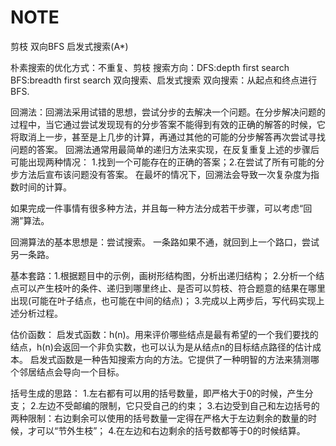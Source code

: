 # NOTE
剪枝
双向BFS
启发式搜索(A*)

朴素搜索的优化方式：不重复、剪枝
搜索方向：DFS:depth first search
   BFS:breadth first search
  双向搜索、启发式搜索
双向搜索：从起点和终点进行BFS.

回溯法：回溯法采用试错的思想，尝试分步的去解决一个问题。在分步解决问题的过程中，当它通过尝试发现现有的分步答案不能得到有效的正确的解答的时候，它将取消上一步，甚至是上几步的计算，再通过其他的可能的分步解答再次尝试寻找问题的答案。
回溯法通常用最简单的递归方法来实现，在反复重复上述的步骤后可能出现两种情况：
1.找到一个可能存在的正确的答案；2.在尝试了所有可能的分步方法后宣布该问题没有答案。
在最坏的情况下，回溯法会导致一次复杂度为指数时间的计算。

如果完成一件事情有很多种方法，并且每一种方法分成若干步骤，可以考虑“回溯”算法。

回溯算法的基本思想是：尝试搜索。
一条路如果不通，就回到上一个路口，尝试另一条路。

基本套路：1.根据题目中的示例，画树形结构图，分析出递归结构；
2.分析一个结点可以产生枝叶的条件、递归到哪里终止、是否可以剪枝、符合题意的结果在哪里出现(可能在叶子结点，也可能在中间的结点)；
3.完成以上两步后，写代码实现上述分析过程。

估价函数：
启发式函数：h(n)。用来评价哪些结点是最有希望的一个我们要找的结点，h(n)会返回一个非负实数，也可以认为是从结点n的目标结点路径的估计成本。
启发式函数是一种告知搜索方向的方法。它提供了一种明智的方法来猜测哪个邻居结点会导向一个目标。

括号生成的思路：
1.左右都有可以用的括号数量，即严格大于0的时候，产生分支；
2.左边不受邮编的限制，它只受自己的约束；
3.右边受到自己和左边括号的两种限制：右边剩余可以使用的括号数量一定得在严格大于左边剩余的数量的时候，才可以“节外生枝”；
4.在左边和右边剩余的括号数都等于0的时候结算。


  


